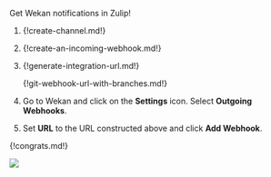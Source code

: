 Get Wekan notifications in Zulip!

1. {!create-channel.md!}

1. {!create-an-incoming-webhook.md!}

1. {!generate-integration-url.md!}

    {!git-webhook-url-with-branches.md!}

1. Go to Wekan and click on the **Settings** icon.
   Select **Outgoing Webhooks**.

1. Set **URL** to the URL constructed above and click **Add Webhook**.

{!congrats.md!}

![](/static/images/integrations/wekan/001.png)
